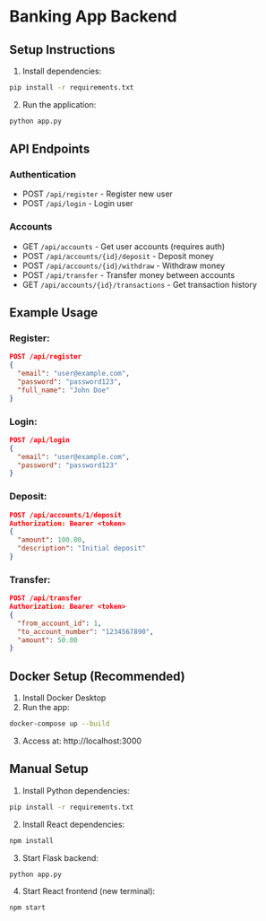 # Banking App Backend

## Setup Instructions

1. Install dependencies:
```bash
pip install -r requirements.txt
```

2. Run the application:
```bash
python app.py
```

## API Endpoints

### Authentication
- POST `/api/register` - Register new user
- POST `/api/login` - Login user

### Accounts
- GET `/api/accounts` - Get user accounts (requires auth)
- POST `/api/accounts/{id}/deposit` - Deposit money
- POST `/api/accounts/{id}/withdraw` - Withdraw money
- POST `/api/transfer` - Transfer money between accounts
- GET `/api/accounts/{id}/transactions` - Get transaction history

## Example Usage

### Register:
```json
POST /api/register
{
  "email": "user@example.com",
  "password": "password123",
  "full_name": "John Doe"
}
```

### Login:
```json
POST /api/login
{
  "email": "user@example.com",
  "password": "password123"
}
```

### Deposit:
```json
POST /api/accounts/1/deposit
Authorization: Bearer <token>
{
  "amount": 100.00,
  "description": "Initial deposit"
}
```

### Transfer:
```json
POST /api/transfer
Authorization: Bearer <token>
{
  "from_account_id": 1,
  "to_account_number": "1234567890",
  "amount": 50.00
}
```

## Docker Setup (Recommended)

1. Install Docker Desktop
2. Run the app:
```bash
docker-compose up --build
```
3. Access at: http://localhost:3000

## Manual Setup

1. Install Python dependencies:
```bash
pip install -r requirements.txt
```

2. Install React dependencies:
```bash
npm install
```

3. Start Flask backend:
```bash
python app.py
```

4. Start React frontend (new terminal):
```bash
npm start
```